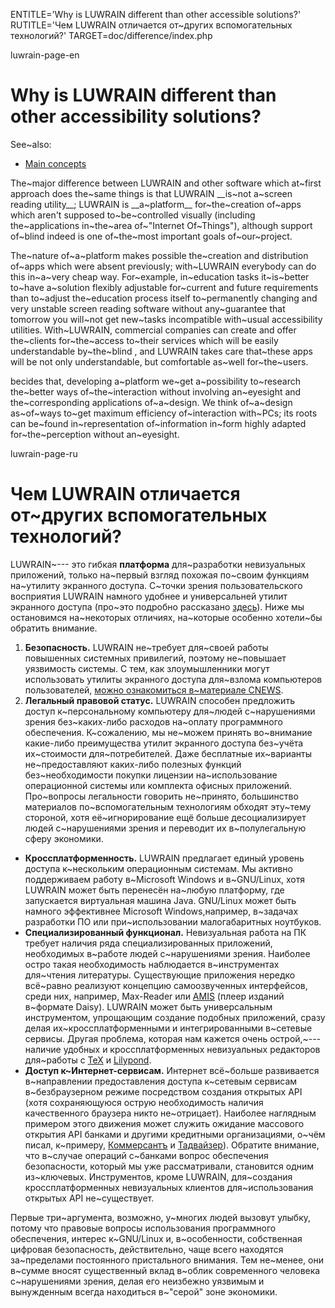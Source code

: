
ENTITLE='Why is LUWRAIN different than other accessible solutions?'
RUTITLE='Чем LUWRAIN отличается от~других вспомогательных технологий?'
TARGET=doc/difference/index.php

luwrain-page-en

# Why is LUWRAIN different than other accessibility solutions?

See~also:

* [Main concepts](local:/doc/user/manual/intro/)

The~major difference between LUWRAIN and other software which at~first approach does the~same things 
is that LUWRAIN __is~not a~screen reading utility__;
LUWRAIN is __a~platform__ for~the~creation of~apps which aren't supposed to~be~controlled visually
(including the~applications in~the~area of~"Internet Of~Things"),
although support of~blind indeed is  one of~the~most important goals of~our~project.

The~nature of~a~platform makes possible the~creation and distribution of~apps which were absent previously;
with~LUWRAIN everybody can do this in~a~very cheap way.
For~example, in~education tasks  it~is~better to~have a~solution flexibly adjustable  for~current and future requirements
than  to~adjust the~education process itself to~permanently changing and very unstable screen reading software
without any~guarantee that tomorrow you will~not get new~tasks incompatible with~usual accessibility utilities.
With~LUWRAIN, commercial companies can create and offer the~clients for~the~access to~their services which will be easily understandable by~the~blind ,
and LUWRAIN  takes care that~these apps will be
not only understandable, but comfortable as~well for~the~users.

becides that,  developing a~platform we~get a~possibility to~research
the~better ways of~the~interaction without involving an~eyesight  and the~corresponding applications of~a~design.
We think of~a~design  as~of~ways  to~get maximum  efficiency of~interaction with~PCs;
its roots  can be~found in~representation of~information  in~form highly adapted for~the~perception without an~eyesight.


luwrain-page-ru

# Чем LUWRAIN отличается от~других вспомогательных технологий?

LUWRAIN~--- это гибкая __платформа__ для~разработки невизуальных приложений,
только на~первый взгляд похожая по~своим функциям на~утилиту экранного доступа.
С~точки зрения пользовательского восприятия LUWRAIN намного удобнее и универсальней утилит экранного доступа
(про~это подробно рассказано [здесь](local:/doc/about/)).
Ниже мы остановимся на~некоторых отличиях,
на~которые особенно хотели~бы обратить внимание.

1. __Безопасность.__
LUWRAIN не~требует для~своей работы повышенных системных привилегий,
поэтому не~повышает уязвимость системы.
С тем, как злоумышленники могут использовать утилиты экранного доступа для~взлома компьютеров пользователей, [можно ознакомиться в~материале CNEWS](https://www.cnews.ru/news/top/2019-09-27_tainstvennye_zloumyshlenniki_1).
1. __Легальный правовой статус.__
LUWRAIN способен предложить доступ к~персональному компьютеру для~людей с~нарушениями зрения  без~каких-либо расходов на~оплату программного обеспечения.
К~сожалению, мы не~можем принять во~внимание какие-либо преимущества  утилит экранного доступа
без~учёта их~стоимости для~потребителей.
Даже бесплатные их~варианты не~предоставляют каких-либо полезных функций без~необходимости покупки лицензии на~использование операционной системы или комплекта офисных приложений.
Про~вопросы легальности говорить не~принято,
большинство материалов по~вспомогательным технологиям обходят эту~тему стороной,
хотя её~игнорирование ещё больше десоциализирует людей с~нарушениями зрения и переводит их в~полулегальную сферу экономики.
* __Кроссплатформенность.__
LUWRAIN предлагает единый уровень доступа к~нескольким операционным системам.
Мы активно поддерживаем работу в~Microsoft Windows и в~GNU/Linux,
хотя LUWRAIN может быть перенесён на~любую платформу, где запускается виртуальная машина Java.
GNU/Linux может быть намного эффективнее Microsoft Windows,например,
в~задачах разработки ПО или при~использовании малогабаритных ноутбуков.
* __Специализированный функционал.__
Невизуальная работа на ПК требует наличия ряда специализированных приложений, необходимых в~работе людей с~нарушениями зрения.
Наиболее остро такая необходимость наблюдается в~инструментах для~чтения литературы.
Существующие приложения нередко всё~равно реализуют концепцию самоозвученных интерфейсов,
среди них, например, Max-Reader или  [AMIS](https://daisy.org/info-help/document-archive/archived-projects/amis/download-and-installation/) (плеер изданий в~формате Daisy).
LUWRAIN может быть универсальным инструментом, упрощающим  создание подобных приложений,
сразу делая их~кроссплатформенными и интегрированными в~сетевые сервисы.
Другая проблема, которая нам кажется очень острой,~--- наличие удобных и кроссплатформенных невизуальных редакторов
для~работы с
[TeX](https://ru.wikipedia.org/wiki/TeX)
и
[Lilypond](https://ru.wikipedia.org/wiki/LilyPond).
* __Доступ к~Интернет-сервисам.__
Интернет всё~больше развивается в~направлении предоставления доступа к~сетевым сервисам в~безбраузерном режиме посредством создания открытых API
(хотя сохраняющуюся острую необходимость наличия качественного браузера никто не~отрицает).
Наиболее наглядным примером этого движения может служить ожидание массового открытия API банками и другими кредитными организациями,
о~чём писал, к~примеру, [Коммерсантъ](https://www.kommersant.ru/doc/4060395)
и
[Тадвайзер](http://www.tadviser.ru/index.php/%D0%A1%D1%82%D0%B0%D1%82%D1%8C%D1%8F:%D0%92_%D0%B1%D0%B0%D0%BD%D0%BA%D0%BE%D0%B2%D1%81%D0%BA%D0%BE%D0%BC_%D1%81%D0%B5%D0%BA%D1%82%D0%BE%D1%80%D0%B5_%D0%A0%D0%BE%D1%81%D1%81%D0%B8%D0%B8_%D0%BD%D0%B0%D1%87%D0%B8%D0%BD%D0%B0%D0%B5%D1%82%D1%81%D1%8F_API-%D1%82%D1%80%D0%B0%D0%BD%D1%81%D1%84%D0%BE%D1%80%D0%BC%D0%B0%D1%86%D0%B8%D1%8F)).
Обратите внимание, что в~случае операций с~банками вопрос обеспечения безопасности,
который мы уже рассматривали,
становится одним из~ключевых.
Инструментов, кроме LUWRAIN, для~создания кроссплатформенных невизуальных клиентов  для~использования открытых API не~существует. 

Первые три~аргумента, возможно, у~многих людей вызовут улыбку,
потому что правовые вопросы использования программного обеспечения,
интерес к~GNU/Linux и, в~особенности,  собственная цифровая безопасность, действительно,
чаще всего находятся за~пределами постоянного пристального внимания.
Тем не~менее, они в~сумме вносят существенный вклад в~облик современного человека с~нарушениями зрения,
делая его неизбежно уязвимым и вынужденным всегда находиться в~"серой" зоне экономики.
